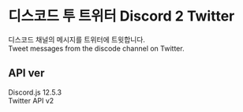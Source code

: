 # 디스코드 투 트위터 Discord 2 Twitter
디스코드 채널의 메시지를 트위터에 트윗합니다.<br>
Tweet messages from the discode channel on Twitter.
## API ver
Discord.js 12.5.3<br>
Twitter API v2